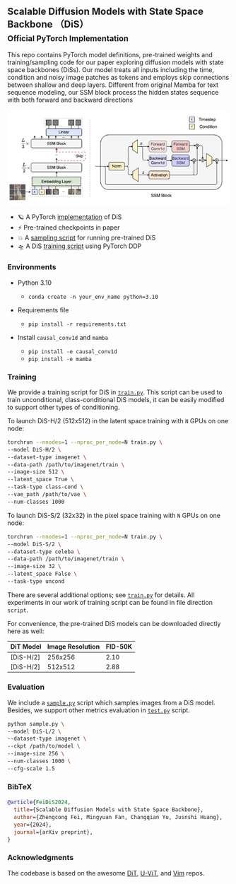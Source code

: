 ## Scalable Diffusion Models with State Space Backbone （DiS）<br><sub>Official PyTorch Implementation</sub>

This repo contains PyTorch model definitions, pre-trained weights and training/sampling code for our paper exploring diffusion models with state space backbones (DiSs).
Our model treats all inputs including the time, condition and noisy image patches as tokens and employs skip connections between shallow and deep layers. Different from original Mamba for text sequence modeling, our SSM block process the hidden states sequence with both forward and backward directions

![DiS framework](visuals/framework.jpg) 

* 🪐 A PyTorch [implementation](models_dis.py) of DiS
* ⚡️ Pre-trained checkpoints in paper
* 💥 A [sampling script](sample.py) for running pre-trained DiS
* 🛸 A DiS [training script](train.py) using PyTorch DDP


### Environments

- Python 3.10
  - `conda create -n your_env_name python=3.10`

- Requirements file
  - `pip install -r requirements.txt`

- Install ``causal_conv1d`` and ``mamba``
  - `pip install -e causal_conv1d`
  - `pip install -e mamba`


### Training 

We provide a training script for DiS in [`train.py`](train.py). This script can be used to train unconditional, class-conditional DiS models, it can be easily modified to support other types of conditioning. 

To launch DiS-H/2 (512x512) in the latent space training with `N` GPUs on one node:

```bash
torchrun --nnodes=1 --nproc_per_node=N train.py \
--model DiS-H/2 \
--dataset-type imagenet \
--data-path /path/to/imagenet/train \
--image-size 512 \
--latent_space True \
--task-type class-cond \
--vae_path /path/to/vae \
--num-classes 1000 
```

To launch DiS-S/2 (32x32) in the pixel space training with `N` GPUs on one node:
```bash
torchrun --nnodes=1 --nproc_per_node=N train.py \
--model DiS-S/2 \
--dataset-type celeba \
--data-path /path/to/imagenet/train \
--image-size 32 \
--latent_space False \
--task-type uncond 
```



There are several additional options; see [`train.py`](train.py) for details. 
All experiments in our work of training script can be found in file direction `script`. 


For convenience, the pre-trained DiS models can be downloaded directly here as well:

| DiT Model     | Image Resolution | FID-50K | 
|---------------|------------------|---------|
| [DiS-H/2] | 256x256          | 2.10   | 
| [DiS-H/2] | 512x512          | 2.88   | 


### Evaluation

We include a [`sample.py`](sample.py) script which samples images from a DiS model. Besides, we support other metrics evaluation in [`test.py`](test.py) script. 

```bash
python sample.py \
--model DiS-L/2 \
--dataset-type imagenet \
--ckpt /path/to/model \
--image-size 256 \
--num-classes 1000 \
--cfg-scale 1.5
```

### BibTeX

```bibtex
@article{FeiDiS2024,
  title={Scalable Diffusion Models with State Space Backbone},
  author={Zhengcong Fei, Mingyuan Fan, Changqian Yu, Jusnshi Huang},
  year={2024},
  journal={arXiv preprint},
}
```


### Acknowledgments

The codebase is based on the awesome [DiT](https://github.com/facebookresearch/DiT), [U-ViT](https://github.com/baofff/U-ViT), and [Vim](https://github.com/hustvl/Vim) repos. 



